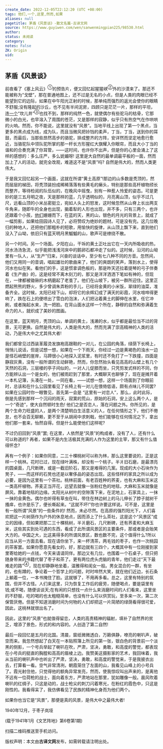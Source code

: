 ```yaml
---
create_date: 2022-12-05T22:12:20 (UTC +08:00)
tags: 他们,一个,这里,然而,如果
aliases: null
pagetitle: 茅盾《风景谈》-散文名篇-古译文网
source: https://www.guyiwen.com/wen/sanwenmingpian225/98530.html
author: 
status: 未阅读
category: 
notes: False
ZK: Origin
uid: 
---
```


## 茅盾《风景谈》

前夜看了《塞上风云》<sup>①</sup>的预告片，便又回忆起猩猩峡<sup>②</sup>外的沙漠来了。那还不能被称为“戈壁”，那在普通地图上，还不过是无名的小点，但是人类的肉眼已经不能望到它的边际，如果在中午阳光正射的时候，那单纯而强烈的返光会使你的眼睛不舒服;没有隆起的沙丘，也不见有半间泥房，四顾只是茫茫一片，那样的平坦，连[一个](https://www.guyiwen.com/tags/y-g-yu4/ "一个")“坎儿井”<sup>③</sup>也找不到，那样的纯然一色，就使偶尔有些驼马的枯骨，它那微小的白光，也早溶入了周围的苍茫，又是那样的寂静，似乎只有热空气在作哄哄的火响。然而，你不能说，这里就没有“风景”。当地平线上出现了第一个黑点，当更多的黑点成为线，成为队，而且当微风把铃铛的柔声，丁当，丁当，送到你的耳鼓，而最后，当那些昂然高步的骆驼，排成整齐的方阵，安详然而坚定地愈行愈近，当骆驼队中领队驼所掌的那一杆长方形猩红大旗耀入你眼帘，而且大小丁当的谐和的合奏充满了你耳管，——这时间，也许你不出声，但是你的心里会涌上了这样的感想的：多么庄严，多么妩媚呀! 这里是大自然的最单调最平板的一面，然而加上了人的活动，就完全改观，难道这不是“风景”吗? 自然是伟大的，然而人类更伟大。

于是我又回忆起另一个画面，这就在所谓“黄土高原”!那边的山多数是秃顶的，然而层层的梯田，将秃顶装扮成稀稀落落有些黄毛的癞头，特别是那些高杆植物颀长而整齐，等待检阅的队伍似的，在晚风中摇曳，别有一种惹人怜爱的姿态。可是更妙的是三五月明之夜，天是那样的蓝，几乎透明似的，月亮离山顶，似乎不过几尺，远看山顶的小米丛密挺立，宛如人头上的怒发，这时候忽然从山脊上长出两支牛角来，随即牛的全身也出现，掮着犁的人形也出现，并不多，只有三两个，也许还跟着个小孩，[他们](https://www.guyiwen.com/tags/t-m-5m1/ "他们")姗姗而下，在蓝的天，黑的山，银色的月光的背景上，就成了一幅剪影，如果给田园诗人见了，必将赞叹为绝妙的题材。可是没有完。这几位晚归的种地人，还把他们那粗朴的短歌，用愉快的旋律，从山顶上飘下来，直到他们没入了山坳，依旧只有蓝天明月黑魆魆的山，歌声可是缭绕不散。

另一个时间。另一个场面。夕阳在山，干坼的黄土正吐出它在一天内所吸收的热，河水汤汤急流，似乎能把浅浅河床中的鹅卵石都冲走了似的。这时候，沿河的山坳里有一队人，从“生产”归来，兴奋的谈话中，至少有七八种不同的方音。忽然间，他们又用同一的音调，唱起雄壮的歌曲来了，他们的爽朗的笑声，落到水上，使得河水也似在笑。看他们的手，这是惯拿调色板的，那是昨天还拉着提琴的弓子伴奏着《生产曲》的，这是经常不离木刻刀的，那又是洋洋洒洒下笔如有神的，但现在，一律都被锄锹的木柄磨起了老茧了。他们在山坡下，被另一群所迎住。这里正燃起熊熊的野火，多少曾调朱弄粉的手儿，已经将金黄的小米饭，翠绿的油菜，准备齐全。这时候，太阳已经下山，却将它的余辉幻成了满天的彩霞，河水喧哗得更响了，跌在石上的便喷出了雪白的泡沫，人们把沾着黄土的脚伸在水里，任它冲刷，或者掬起水来，洗一把脸。在背山面水这样一个所在，静穆的自然和弥满着生命力的人，就织成了美妙的图画。

在这里，蓝天明月，秃顶的山，单调的黄土，浅濑的水，似乎都是最恰当不过的背景，无可更换。自然是伟大的，人类是伟大的，然而充满了崇高精神的人类的活动，乃是伟大中之尤其伟大者!

我们都曾见过西装革履烫发旗袍高跟鞋的一对儿，在公园的角落，绿荫下长椅上，悄悄儿说话，但是试想一想，如果在一个下雨天，你经过一边是黄褐色的浊水一边是怪石峭壁的崖岸，马蹄很小心地探入泥浆里，有时还不免打了一下跌撞，四面是静寂灰黄，没有一般所谓的生动鲜艳，然而，你忽然抬头看见高高的山壁上有几个天然的石洞，三层楼的亭子间似的，一对人儿促膝而坐，只凭剪发式样的不同，你方能辨认出一个是女的，他们被雨赶到了那里，大概聊天也聊够了，现在是摊开着一本札记簿，头凑在一处，一同在看，——试想一想，这样一个场面到了你眼前时，总该和在什么公园里看见了长椅上有一对儿在偎倚低语，颇有点味儿不同罢? 如果在公园时你一眼瞥见，首先第一会是 “这里有一对恋人”，那么，此时此际，倒是先感到那样一个沉闷的雨天，寂寞的荒山，原始的石洞，安上这么两个人，是一个“奇迹”，使大自然顿时生色! 他们之是否恋人，落在问题之外。你所见的，是两个生命力旺盛的人，是两个清楚明白生活意义的人，在任何情形之下，他们不倦怠，也不会百无聊赖，更不至于从胡闹中求刺戟，他们能够在任何情况之下，拿出他们那一套来，怡然自得。但是什么能使他们这样呢?

不过仍旧回到“风景”罢; 在这里，人依然是“风景”的构成者，没有了人，还有什么可以称道的? 再者，如果不是内生活极其充满的人作为这里的主宰，那又有什么值得怀念?

再有一个例子：如果你同意，二三十棵桃树可以称为林，那么这里要说的，正是这样一个桃林。花时已过，现在绿叶满株，却没有一个桃子。半爿旧石磨，是最漂亮的圆桌面，几尺断碑，或是一截旧阶石，那又是难得的几案。现成的大小石块作为凳子，——而这样的石凳也还是以奢侈品的姿态出现。这些怪样的家具之所以成为必要，是因为这里有一个茶社。桃林前面，有老百姓种的荞麦，也有大麻和玉米这一类高杆植物。荞麦正当开花，远望去就像一张粉红色的地毯，大麻和玉米就像是屏风，靠着地毯的边缘。太阳光从树叶的空隙落下来，在泥地上，石家具上，一抹一抹的金黄色。偶尔也听得有草虫在叫，带住在林边树上的马儿伸长了脖子就树干搔痒，也许是乐了，便长嘶起来。“这就不坏!”你也许要这样说。可不是，这里是有一般所谓“风景”的一些条件的! 然而，未必尽然。在高原的强烈阳光下，人们喜欢把这一片树荫作为户外的休息地点，因而添上了什么茶社，这是这个“风景区”成立的因缘，但如果把那二三十棵桃树，半爿磨石，几尺断碑，还有荞麦和大麻玉米，这些其实到处可遇的东西，看成了此所谓风景区的主要条件，那或者是会贻笑大方的。中国之大，比这美得多的所谓风景区，数也数不完，这个值得什么?所以应当从另一方面去看。现在请你坐下，来一杯清茶，两毛钱的枣子，也作一次桃园的茶客罢。如果你愿意先看女的，好，那边就有三四个，大概其中有一位刚接到家里寄给她的一点钱，今天来请请同伴。那边又有几位，也围着一个石桌子，但只把随身带来的书籍代替了枣子和茶了。更有两位虎头虎脑的青年，他们走过“天下最难走的路”<sup>④</sup>，现在却静静地坐着，温雅得和闺女一般。男女混合的一群，有坐的，也有蹲的，争论着一个哲学上的问题，时时哗然大笑，就在他们近边，长石条上躺着一位，一本书掩住了脸。这就够了，不用再多看。总之，这里有特别的氛围，但并不古怪。人们来这里，只为恢复工作后的疲劳，随便喝点，要是袋里有钱;或不喝，随便谈谈天;在有闲的只想找一点什么来消磨时间的人们看来，这里坐的不舒服，吃的喝的也太粗糙简单，也没有什么可以供赏玩，至多来一次，第二次保管厌倦。但是不知道消磨时间为何物的人们却把这一片简陋的绿荫看得很可爱，因此，这桃林就很出名了。

因此，这里的“风景”也就值得留恋，人类的高贵精神的辐射，填补了自然界的贫乏，增添了景色，形式的和内容的。人创造了第二自然!

最后一段回忆是五月的北国。清晨，窗纸微微透白，万籁俱静，嘹亮的喇叭声，破空而来。我忽然想起了白天在一本贴照簿上所见的第一张，银白色的背景前一个淡黑的侧影，一个号兵举起了喇叭在吹，严肃，坚决，勇敢，和高度的警觉，都表现在小号兵的挺直的胸膛和高高的眉棱上边。我赞美这摄影家的艺术，我回味着，我从当前的喇叭声中也听出了严肃，坚决，勇敢，和高度的警觉来，于是我披衣出去，打算看一看。空气非常清冽，朝霞笼住了左面的山，我看见山峰上的小号兵了。霞光射住他，只觉得他的额角异常发亮，然而，使我惊叹叫出声来的，是离他不远有一位荷枪的战士，面向着东方，严肃地站在那里，犹如雕像一般。晨风吹着喇叭的红绸子，只这是动的，战士枪尖的刺刀闪着寒光，在粉红的霞色中，只这是刚性的。我看得呆了，我仿佛看见了民族的精神化身而为他们两个。

如果你也当它是“风景”，那便是真的风景，是伟大中之最伟大者!

1940年12月，于枣子岚垭

(载于1941年1月《文艺阵地》第6卷第1期)

扫描二维码推送至手机访问。  

版权声明：本文由**古译文网**发布，如需转载请注明出处。
